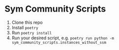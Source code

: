 # Sym Community Scripts

1. Clone this repo
2. Install `poetry`
3. Run `poetry install`
4. Run your desired script, e.g. `poetry run python -m sym_community_scripts.instances_without_ssm`
